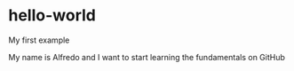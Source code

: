 # hello-world
My first example 

My name is Alfredo and I want to start learning the fundamentals on GitHub
